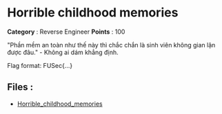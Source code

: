 # Horrible childhood memories

**Category** : Reverse Engineer
**Points** : 100

"Phần mềm an toàn như thế này thì chắc chắn là sinh viên không gian lận được đâu." - Không ai dám khẳng định.

Flag format: FUSec{...}

## Files : 
 - [Horrible_childhood_memories](./Horrible_childhood_memories.zip)